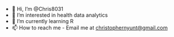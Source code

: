 - 👋 Hi, I’m @Chris8031
- 👀 I’m interested in health data analytics
- 🌱 I’m currently learning R
- 📫 How to reach me - Email me at christophernyunt@gmail.com

<!---
Chris8031/Chris8031 is a ✨ special ✨ repository because its `README.md` (this file) appears on your GitHub profile.
You can click the Preview link to take a look at your changes.
--->
